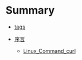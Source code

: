 # Summary

* [tags](./tags.md)
* [序言](./README.md)

  * [Linux_Command_curl](Linux-Command/Linux_Command_curl.md)
